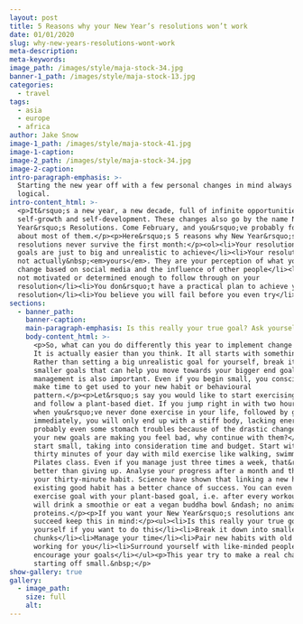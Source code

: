 ```yaml
---
layout: post
title: 5 Reasons why your New Year’s resolutions won’t work
date: 01/01/2020
slug: why-new-years-resolutions-wont-work
meta-description:
meta-keywords:
image_path: /images/style/maja-stock-34.jpg
banner-1_path: /images/style/maja-stock-13.jpg
categories:
  - travel
tags:
  - asia
  - europe
  - africa
author: Jake Snow
image-1_path: /images/style/maja-stock-41.jpg
image-1-caption:
image-2_path: /images/style/maja-stock-34.jpg
image-2-caption:
intro-paragraph-emphasis: >-
  Starting the new year off with a few personal changes in mind always seem
  logical.
intro-content_html: >-
  <p>It&rsquo;s a new year, a new decade, full of infinite opportunities for
  self-growth and self-development. These changes also go by the name New
  Year&rsquo;s Resolutions. Come February, and you&rsquo;ve probably forgotten
  about most of them.</p><p>Here&rsquo;s 5 reasons why New Year&rsquo;s
  resolutions never survive the first month:</p><ol><li>Your resolutions or
  goals are just to big and unrealistic to achieve</li><li>Your resolutions are
  not actually&nbsp;<em>yours</em>. They are your perception of what you should
  change based on social media and the influence of other people</li><li>You are
  not motivated or determined enough to follow through on your
  resolution</li><li>You don&rsquo;t have a practical plan to achieve your
  resolution</li><li>You believe you will fail before you even try</li></ol>
sections:
  - banner_path: 
    banner-caption:
    main-paragraph-emphasis: Is this really your true goal? Ask yourself if you want to do this
    body-content_html: >-
      <p>So, what can you do differently this year to implement change in your life?
      It is actually easier than you think. It all starts with something small.
      Rather than setting a big unrealistic goal for yourself, break it down in
      smaller goals that can help you move towards your bigger end goal. Time
      management is also important. Even if you begin small, you consciously need to
      make time to get used to your new habit or behavioural
      pattern.</p><p>Let&rsquo;s say you would like to start exercising every day
      and follow a plant-based diet. If you jump right in with two hour gym sessions
      when you&rsquo;ve never done exercise in your life, followed by going vegan
      immediately, you will only end up with a stiff body, lacking energy and
      probably even some stomach troubles because of the drastic change in diet. If
      your new goals are making you feel bad, why continue with them?</p><p>Rather
      start small, taking into consideration time and budget. Start with planning
      thirty minutes of your day with mild exercise like walking, swimming or a
      Pilates class. Even if you manage just three times a week, that&rsquo;s still
      better than giving up. Analyse your progress after a month and then add on to
      your thirty-minute habit. Science have shown that linking a new habit to an
      existing good habit has a better chance of success. You can even link your
      exercise goal with your plant-based goal, i.e. after every workout session I
      will drink a smoothie or eat a vegan buddha bowl &ndash; no animal-based
      proteins.</p><p>If you want your New Year&rsquo;s resolutions and goals to
      succeed keep this in mind:</p><ul><li>Is this really your true goal? Ask
      yourself if you want to do this</li><li>Break it down into smaller manageable
      chunks</li><li>Manage your time</li><li>Pair new habits with old ones that are
      working for you</li><li>Surround yourself with like-minded people who
      encourage your goals</li></ul><p>This year try to make a real change by
      starting off small.&nbsp;</p>
show-gallery: true      
gallery:
  - image_path:
    size: full
    alt:
---
```


